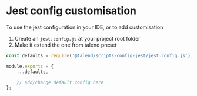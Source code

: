 # Jest config customisation

To use the jest configuration in your IDE, or to add customisation

1. Create an `jest.config.js` at your project root folder
2. Make it extend the one from talend preset

```javascript
const defaults = require('@talend/scripts-config-jest/jest.config.js');

module.exports = {
	...defaults,

	// add/change default config here
};
```
